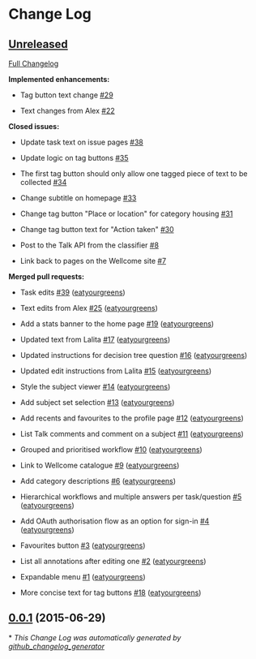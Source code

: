 # Change Log

## [Unreleased](https://github.com/zooniverse/wellcome/tree/HEAD)

[Full Changelog](https://github.com/zooniverse/wellcome/compare/0.0.1...HEAD)

**Implemented enhancements:**

- Tag button text change [\#29](https://github.com/zooniverse/wellcome/issues/29)

- Text changes from Alex [\#22](https://github.com/zooniverse/wellcome/issues/22)

**Closed issues:**

- Update task text on issue pages [\#38](https://github.com/zooniverse/wellcome/issues/38)

- Update logic on tag buttons [\#35](https://github.com/zooniverse/wellcome/issues/35)

- The first tag button should only allow one tagged piece of text to be collected [\#34](https://github.com/zooniverse/wellcome/issues/34)

- Change subtitle on homepage [\#33](https://github.com/zooniverse/wellcome/issues/33)

- Change tag button "Place or location" for category housing [\#31](https://github.com/zooniverse/wellcome/issues/31)

- Change tag button text for "Action taken" [\#30](https://github.com/zooniverse/wellcome/issues/30)

- Post to the Talk API from the classifier [\#8](https://github.com/zooniverse/wellcome/issues/8)

- Link back to pages on the Wellcome site [\#7](https://github.com/zooniverse/wellcome/issues/7)

**Merged pull requests:**

- Task edits [\#39](https://github.com/zooniverse/wellcome/pull/39) ([eatyourgreens](https://github.com/eatyourgreens))

- Text edits from Alex [\#25](https://github.com/zooniverse/wellcome/pull/25) ([eatyourgreens](https://github.com/eatyourgreens))

- Add a stats banner to the home page [\#19](https://github.com/zooniverse/wellcome/pull/19) ([eatyourgreens](https://github.com/eatyourgreens))

- Updated text from Lalita [\#17](https://github.com/zooniverse/wellcome/pull/17) ([eatyourgreens](https://github.com/eatyourgreens))

- Updated instructions for decision tree question [\#16](https://github.com/zooniverse/wellcome/pull/16) ([eatyourgreens](https://github.com/eatyourgreens))

- Updated edit instructions from Lalita [\#15](https://github.com/zooniverse/wellcome/pull/15) ([eatyourgreens](https://github.com/eatyourgreens))

- Style the subject viewer [\#14](https://github.com/zooniverse/wellcome/pull/14) ([eatyourgreens](https://github.com/eatyourgreens))

- Add subject set selection [\#13](https://github.com/zooniverse/wellcome/pull/13) ([eatyourgreens](https://github.com/eatyourgreens))

- Add recents and favourites to the profile page [\#12](https://github.com/zooniverse/wellcome/pull/12) ([eatyourgreens](https://github.com/eatyourgreens))

- List Talk comments and comment on a subject [\#11](https://github.com/zooniverse/wellcome/pull/11) ([eatyourgreens](https://github.com/eatyourgreens))

- Grouped and prioritised workflow [\#10](https://github.com/zooniverse/wellcome/pull/10) ([eatyourgreens](https://github.com/eatyourgreens))

- Link to Wellcome catalogue [\#9](https://github.com/zooniverse/wellcome/pull/9) ([eatyourgreens](https://github.com/eatyourgreens))

- Add category descriptions [\#6](https://github.com/zooniverse/wellcome/pull/6) ([eatyourgreens](https://github.com/eatyourgreens))

- Hierarchical workflows and multiple answers per task/question [\#5](https://github.com/zooniverse/wellcome/pull/5) ([eatyourgreens](https://github.com/eatyourgreens))

- Add OAuth authorisation flow as an option for sign-in [\#4](https://github.com/zooniverse/wellcome/pull/4) ([eatyourgreens](https://github.com/eatyourgreens))

- Favourites button [\#3](https://github.com/zooniverse/wellcome/pull/3) ([eatyourgreens](https://github.com/eatyourgreens))

- List all annotations after editing one [\#2](https://github.com/zooniverse/wellcome/pull/2) ([eatyourgreens](https://github.com/eatyourgreens))

- Expandable menu [\#1](https://github.com/zooniverse/wellcome/pull/1) ([eatyourgreens](https://github.com/eatyourgreens))

- More concise text for tag buttons [\#18](https://github.com/zooniverse/wellcome/pull/18) ([eatyourgreens](https://github.com/eatyourgreens))

## [0.0.1](https://github.com/zooniverse/wellcome/tree/0.0.1) (2015-06-29)



\* *This Change Log was automatically generated by [github_changelog_generator](https://github.com/skywinder/Github-Changelog-Generator)*